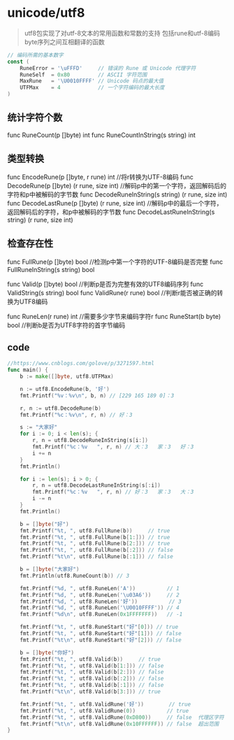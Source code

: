 # unicode/utf8

>utf8包实现了对utf-8文本的常用函数和常数的支持
>包括rune和utf-8编码byte序列之间互相翻译的函数

```go
// 编码所需的基本数字
const (
    RuneError = '\uFFFD'     // 错误的 Rune 或 Unicode 代理字符
    RuneSelf  = 0x80         // ASCII 字符范围
    MaxRune   = '\U0010FFFF' // Unicode 码点的最大值
    UTFMax    = 4            // 一个字符编码的最大长度
)
```

## 统计字符个数

func RuneCount(p []byte) int
func RuneCountInString(s string) int

## 类型转换

func EncodeRune(p []byte, r rune) int   //将r转换为UTF-8编码
func DecodeRune(p []byte) (r rune, size int)    //解码p中的第一个字符，返回解码后的字符和p中被解码的字节数
func DecodeRuneInString(s string) (r rune, size int)
func DecodeLastRune(p []byte) (r rune, size int)    //解码p中的最后一个字符，返回解码后的字符，和p中被解码的字节数
func DecodeLastRuneInString(s string) (r rune, size int)

## 检查存在性

func FullRune(p []byte) bool    //检测p中第一个字符的UTF-8编码是否完整
func FullRuneInString(s string) bool

func Valid(p []byte) bool   //判断p是否为完整有效的UTF8编码序列
func ValidString(s string) bool
func ValidRune(r rune) bool //判断r能否被正确的转换为UTF8编码

func RuneLen(r rune) int        //需要多少字节来编码字符r
func RuneStart(b byte) bool     //判断b是否为UTF8字符的首字节编码

## code

```go
//https://www.cnblogs.com/golove/p/3271597.html
func main() {
    b := make([]byte, utf8.UTFMax)

    n := utf8.EncodeRune(b, '好')
    fmt.Printf("%v：%v\n", b, n) // [229 165 189 0]：3

    r, n := utf8.DecodeRune(b)
    fmt.Printf("%c：%v\n", r, n) // 好：3

    s := "大家好"
    for i := 0; i < len(s); {
        r, n = utf8.DecodeRuneInString(s[i:])
        fmt.Printf("%c：%v   ", r, n) // 大：3   家：3   好：3
        i += n
    }
    fmt.Println()

    for i := len(s); i > 0; {
        r, n = utf8.DecodeLastRuneInString(s[:i])
        fmt.Printf("%c：%v   ", r, n) // 好：3   家：3   大：3
        i -= n
    }
    fmt.Println()

    b = []byte("好")
    fmt.Printf("%t, ", utf8.FullRune(b))     // true
    fmt.Printf("%t, ", utf8.FullRune(b[1:])) // true
    fmt.Printf("%t, ", utf8.FullRune(b[2:])) // true
    fmt.Printf("%t, ", utf8.FullRune(b[:2])) // false
    fmt.Printf("%t\n", utf8.FullRune(b[:1])) // false

    b = []byte("大家好")
    fmt.Println(utf8.RuneCount(b)) // 3

    fmt.Printf("%d, ", utf8.RuneLen('A'))          // 1
    fmt.Printf("%d, ", utf8.RuneLen('\u03A6'))     // 2
    fmt.Printf("%d, ", utf8.RuneLen('好'))          // 3
    fmt.Printf("%d, ", utf8.RuneLen('\U0010FFFF')) // 4
    fmt.Printf("%d\n", utf8.RuneLen(0x1FFFFFFF))   // -1

    fmt.Printf("%t, ", utf8.RuneStart("好"[0])) // true
    fmt.Printf("%t, ", utf8.RuneStart("好"[1])) // false
    fmt.Printf("%t\n", utf8.RuneStart("好"[2])) // false

    b = []byte("你好")
    fmt.Printf("%t, ", utf8.Valid(b))     // true
    fmt.Printf("%t, ", utf8.Valid(b[1:])) // false
    fmt.Printf("%t, ", utf8.Valid(b[2:])) // false
    fmt.Printf("%t, ", utf8.Valid(b[:2])) // false
    fmt.Printf("%t, ", utf8.Valid(b[:1])) // false
    fmt.Printf("%t\n", utf8.Valid(b[3:])) // true

    fmt.Printf("%t, ", utf8.ValidRune('好'))        // true
    fmt.Printf("%t, ", utf8.ValidRune(0))          // true
    fmt.Printf("%t, ", utf8.ValidRune(0xD800))     // false  代理区字符
    fmt.Printf("%t\n", utf8.ValidRune(0x10FFFFFF)) // false  超出范围
}
```